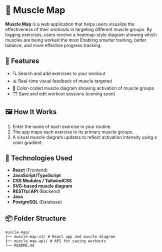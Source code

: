 # 💪 Muscle Map

**Muscle Map** is a web application that helps users visualize the effectiveness of their workouts in targeting different muscle groups. 
By logging exercises, users receive a heatmap-style diagram showing which muscles are being worked the most
Enabling smarter training, better balance, and more effective progress tracking.

## 🚀 Features

- 🔍 Search and add exercises to your workout
- 📊 Real-time visual feedback of muscle targeted
- 🎨 Color-coded muscle diagram showing activation of muscle groups
- 🗂 Save and edit workout sessions (coming soon)

## 🖼 How It Works

1. Enter the name of each exercise in your routine.
2. The app maps each exercise to its primary muscle groups.
3. A visual muscle diagram updates to reflect activation intensity using a color gradient.

## 🧬 Technologies Used

- **React** (Frontend)
- **JavaScript/TypeScript**
- **CSS Modules / TailwindCSS**
- **SVG-based muscle diagram**
- **RESTful API** (Backend)
- **Java**
- **PostgreSQL** (Database)

## 📦 Folder Structure
```
muscle-map/
├── muscle-map-v1/ # React app and muscle diagram
├── muscle-map-api/ # API for saving workouts
└── README.md
```
